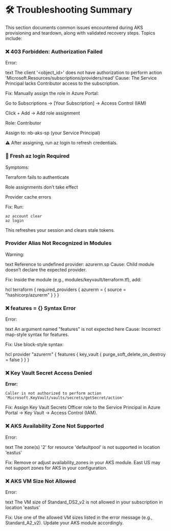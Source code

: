 # 🛠️ Troubleshooting Summary
This section documents common issues encountered during AKS provisioning and teardown, along with validated recovery steps. Topics include:


### ❌ 403 Forbidden: Authorization Failed
Error:

text
The client '<object_id>' does not have authorization to perform action 'Microsoft.Resources/subscriptions/providers/read'
Cause: The Service Principal lacks Contributor access to the subscription.

Fix: Manually assign the role in Azure Portal:

Go to Subscriptions → [Your Subscription] → Access Control (IAM)

Click + Add → Add role assignment

Role: Contributor

Assign to: nb-aks-sp (your Service Principal)

⚠️ After assigning, run az login to refresh credentials.

### 🔁 Fresh az login Required
Symptoms:

Terraform fails to authenticate

Role assignments don’t take effect

Provider cache errors

Fix: Run:

```
az account clear
az login
```

This refreshes your session and clears stale tokens.

### Provider Alias Not Recognized in Modules
Warning:

text
Reference to undefined provider: azurerm.sp
Cause: Child module doesn’t declare the expected provider.

Fix: Inside the module (e.g., modules/keyvault/terraform.tf), add:

hcl
terraform {
  required_providers {
    azurerm = {
      source = "hashicorp/azurerm"
    }
  }
}


### ❌ features = {} Syntax Error
Error:

text
An argument named "features" is not expected here
Cause: Incorrect map-style syntax for features.

Fix: Use block-style syntax:

hcl
provider "azurerm" {
  features {
    key_vault {
      purge_soft_delete_on_destroy = false
    }
  }
}


### ❌ Key Vault Secret Access Denied

**Error:**
```
Caller is not authorized to perform action 'Microsoft.KeyVault/vaults/secrets/getSecret/action'
```
Fix: Assign Key Vault Secrets Officer role to the Service Principal in Azure Portal → Key Vault → Access Control (IAM).


### ❌ AKS Availability Zone Not Supported
Error:

text
The zone(s) '2' for resource 'defaultpool' is not supported in location 'eastus'

Fix: Remove or adjust availability_zones in your AKS module. East US may not support zones for AKS in your configuration.


### ❌ AKS VM Size Not Allowed
Error:

text
The VM size of Standard_DS2_v2 is not allowed in your subscription in location 'eastus'

Fix: Use one of the allowed VM sizes listed in the error message (e.g., Standard_A2_v2). Update your AKS module accordingly.






